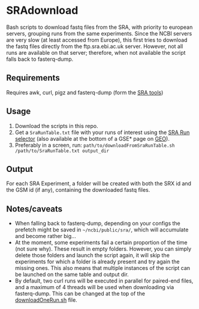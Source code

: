 # SRAdownload

Bash scripts to download fastq files from the SRA, with priority to european servers, grouping runs from the same experiments.
Since the NCBI servers are very slow (at least accessed from Europe), this first tries to download the fastq files directly from the ftp.sra.ebi.ac.uk server.
However, not all runs are available on that server; therefore, when not available the script falls back to fasterq-dump.

## Requirements

Requires awk, curl, pigz and fasterq-dump (form the [SRA tools](https://github.com/ncbi/sra-tools))

## Usage

1. Download the scripts in this repo.
2. Get a `SraRunTable.txt` file with your runs of interest using the [SRA Run selector](https://www.ncbi.nlm.nih.gov/Traces/study/) (also available at the bottom of a GSE* page on [GEO](https://www.ncbi.nlm.nih.gov/geo/)).
3. Preferably in a screen, run: `path/to/downloadFromSraRunTable.sh /path/to/SraRunTable.txt output_dir`

## Output

For each SRA Experiment, a folder will be created with both the SRX id and the GSM id (if any), containing the downloaded fastq files.

## Notes/caveats

- When falling back to fasterq-dump, depending on your configs the prefetch might be saved in `~/ncbi/public/sra/`, which will accumulate and become rather big...
- At the moment, some experiments fail a certain proportion of the time (not sure why). These result in empty folders. However, you can simply delete those folders and launch the script again, it will skip the experiments for which a folder is already present and try again the missing ones. This also means that multiple instances of the script can be launched on the same table and output dir.
- By default, two curl runs will be executed in parallel for paired-end files, and a maximum of 4 threads will be used when downloading via fasterq-dump. This can be changed at the top of the [downloadOneRun.sh](downloadOneRun.sh#L18) file.
